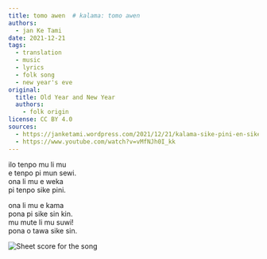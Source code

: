 ```yaml
---
title: tomo awen  # kalama: tomo awen
authors:
  - jan Ke Tami
date: 2021-12-21
tags:
  - translation
  - music
  - lyrics
  - folk song
  - new year's eve
original:
  title: Old Year and New Year
  authors:
    - folk origin
license: CC BY 4.0
sources:
  - https://janketami.wordpress.com/2021/12/21/kalama-sike-pini-en-sike-sin/
  - https://www.youtube.com/watch?v=vMfNJh0I_kk
---
```


ilo tenpo mu li mu  \
e tenpo pi mun sewi.  \
ona li mu e weka  \
pi tenpo sike pini.

ona li mu e kama  \
pona pi sike sin kin.  \
mu mute li mu suwi!  \
pona o tawa sike sin.

![Sheet score for the song](https://janketami.wordpress.com/wp-content/uploads/2021/12/holidaysongsever00poul.png?w=1312)
